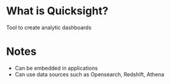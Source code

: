 # What is Quicksight?

Tool to create analytic dashboards

# Notes
* Can be embedded in applications
* Can use data sources such as Opensearch, Redshift, Athena